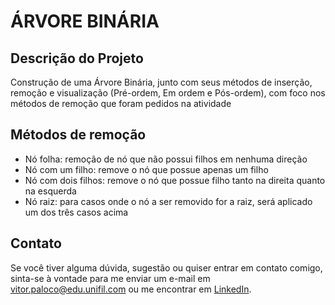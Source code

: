 <!DOCTYPE html>
<html lang="en">
<head>
    <meta charset="UTF-8">
    <meta name="viewport" content="width=device-width, initial-scale=1.0">
</head>
<body>
  <h1>ÁRVORE BINÁRIA</h1>
  
  <h2>Descrição do Projeto</h2>
  <p>Construção de uma Árvore Binária, junto com seus métodos de inserção, remoção e visualização (Pré-ordem, Em ordem e Pós-ordem), com foco nos métodos de remoção que foram pedidos na atividade</p>

  <h2>Métodos de remoção</h2>
  <ul>
      <li>Nó folha: remoção de nó que não possui filhos em nenhuma direção</li>
      <li>Nó com um filho: remove o nó que possue apenas um filho</li>
      <li>Nó com dois filhos: remove o nó que possue filho tanto na direita quanto na esquerda</li>
      <li>Nó raiz: para casos onde o nó a ser removido for a raiz, será aplicado um dos três casos acima</li>
  </ul>

  <h2>Contato</h2>
  <p>Se você tiver alguma dúvida, sugestão ou quiser entrar em contato comigo, sinta-se à vontade para me enviar um e-mail em <a href="mailto:vitor.paloco@edu.unifil.com">vitor.paloco@edu.unifil.com</a> ou me encontrar em <a href="https://www.linkedin.com/in/vitor-hugo-oliveira-paloco-b64126278/">LinkedIn</a>.</p>
</body>
</html>
